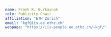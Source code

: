 ```yaml
---
name: Frank K. Gürkaynak
role: Publicity Chair
affiliation: "ETH Zurich"
email: "kgf@iis.ee.ethz.ch"
webpage: "https://iis-people.ee.ethz.ch/~kgf/"
---
```

